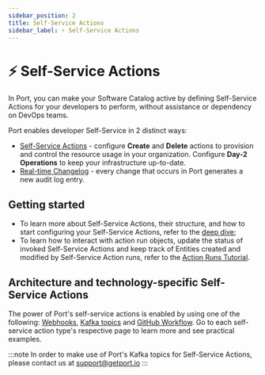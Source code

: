 ```yaml
---
sidebar_position: 2
title: Self-Service Actions
sidebar_label: ⚡️ Self-Service Actions
---
```


# ⚡️ Self-Service Actions

In Port, you can make your Software Catalog active by defining Self-Service Actions for your developers to perform, without assistance or dependency on DevOps teams.

Port enables developer Self-Service in 2 distinct ways:

- [Self-Service Actions](./self-service-actions-deep-dive/self-service-actions-deep-dive.md) - configure **Create** and **Delete** actions to provision and control the resource usage in your organization. Configure **Day-2 Operations** to keep your infrastructure up-to-date.
- [Real-time Changelog](./kafka/examples/changelog-basic-change-listener-using-aws-lambda.md) - every change that occurs in Port generates a new audit log entry.

## Getting started

- To learn more about Self-Service Actions, their structure, and how to start configuring your Self-Service Actions, refer to the [deep dive](./self-service-actions-deep-dive/self-service-actions-deep-dive.md);
- To learn how to interact with action run objects, update the status of invoked Self-Service Actions and keep track of Entities created and modified by Self-Service Action runs, refer to the [Action Runs Tutorial](./self-service-actions-deep-dive/action-runs-tutorial.md).

## Architecture and technology-specific Self-Service Actions

The power of Port's self-service actions is enabled by using one of the following: [Webhooks](./webhook/webhook.md), [Kafka topics](./kafka/kafka.md) and [GitHub Workflow](./github-workflow/github-workflow.md). Go to each self-service action type's respective page to learn more and see practical examples.

:::note
In order to make use of Port's Kafka topics for Self-Service Actions, please contact us at support@getport.io
:::
